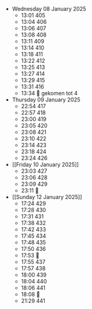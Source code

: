 - Wednesday 08 January 2025
	- 13:01 405
	- 13:04 406
	- 13:06 407
	- 13:08 408
	- 13:11 409
	- 13:14 410
	- 13:18 411
	- 13:22 412
	- 13:25 413
	- 13:27 414
	- 13:29 415
	- 13:31 416
	- 13:34 🛑 gekomen tot 4
- Thursday 09 January 2025
	- 22:54 417
	- 22:57 418
	- 23:00 419
	- 23:05 420
	- 23:08 421
	- 23:10 422
	- 23:14 423
	- 23:18 424
	- 23:24 426
- [[Friday 10 January 2025]]
	- 23:03 427
	- 23:06 428
	- 23:09 429
	- 23:11 🛑
- [[Sunday 12 January 2025]]
	- 17:24 429
	- 17:28 430
	- 17:31 431
	- 17:38 432
	- 17:42 433
	- 17:45 434
	- 17:48 435
	- 17:50 436
	- 17:53 🛑
	- 17:55 437
	- 17:57 438
	- 18:00 439
	- 18:04 440
	- 18:06 441
	- 18:08 🛑
	- 21:29 441